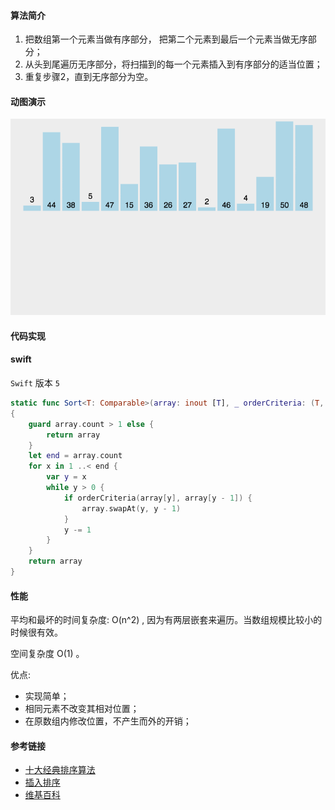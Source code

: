 #### 算法简介

1. 把数组第一个元素当做有序部分， 把第二个元素到最后一个元素当做无序部分；
2. 从头到尾遍历无序部分，将扫描到的每一个元素插入到有序部分的适当位置；
3. 重复步骤2，直到无序部分为空。


#### 动图演示

![动图演示](./images/insertionSort.gif)


#### 代码实现



#### swift

`Swift`  版本 `5` 

```swift
static func Sort<T: Comparable>(array: inout [T], _ orderCriteria: (T, T) -> Bool) -> [T]  
{
    guard array.count > 1 else {
        return array
    }
    let end = array.count
    for x in 1 ..< end {
        var y = x
        while y > 0 {
            if orderCriteria(array[y], array[y - 1]) {
                array.swapAt(y, y - 1)
            }
            y -= 1
        }
    }
    return array
}
```



#### 性能

平均和最坏的时间复杂度: O(n^2) , 因为有两层嵌套来遍历。当数组规模比较小的时候很有效。

空间复杂度 O(1) 。

优点:

- 实现简单；
- 相同元素不改变其相对位置；
- 在原数组内修改位置，不产生而外的开销；


#### 参考链接

- [十大经典排序算法](https://github.com/hustcc/JS-Sorting-Algorithm/blob/master/3.insertionSort.md)
- [插入排序](https://aquarchitect.github.io/swift-algorithm-club/Insertion%20Sort/)
- [维基百科](https://en.wikipedia.org/wiki/Insertion_sort)
